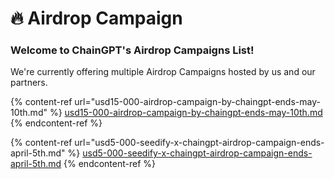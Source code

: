 # 🔥 Airdrop Campaign

### **Welcome to ChainGPT's Airdrop Campaigns List!**

We're currently offering multiple Airdrop Campaigns hosted by us and our partners.&#x20;

{% content-ref url="usd15-000-airdrop-campaign-by-chaingpt-ends-may-10th.md" %}
[usd15-000-airdrop-campaign-by-chaingpt-ends-may-10th.md](usd15-000-airdrop-campaign-by-chaingpt-ends-may-10th.md)
{% endcontent-ref %}

{% content-ref url="usd5-000-seedify-x-chaingpt-airdrop-campaign-ends-april-5th.md" %}
[usd5-000-seedify-x-chaingpt-airdrop-campaign-ends-april-5th.md](usd5-000-seedify-x-chaingpt-airdrop-campaign-ends-april-5th.md)
{% endcontent-ref %}

